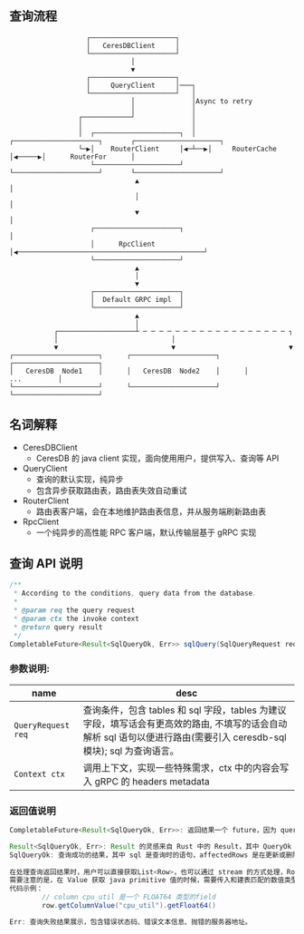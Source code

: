 ## 查询流程

```
                   ┌─────────────────────┐
                   │   CeresDBClient     │
                   └─────────────────────┘
                              │
                              ▼
                   ┌─────────────────────┐
                   │     QueryClient     │───┐
                   └─────────────────────┘   │
                              │              │Async to retry
                              │              │
                 ┌────────────┘              │
                 │                           │
                 │  ┌─────────────────────┐  │   ┌─────────────────────┐       ┌─────────────────────┐
                 └─▶│    RouterClient     │◀─┴──▶│     RouterCache     │◀─────▶│      RouterFor      │
                    └─────────────────────┘      └─────────────────────┘       └─────────────────────┘
                               ▲                                                          │
                               │                                                          │
                               ▼                                                          │
                    ┌─────────────────────┐                                               │
                    │      RpcClient      │◀──────────────────────────────────────────────┘
                    └─────────────────────┘
                               ▲
                               │
                               ▼
                    ┌─────────────────────┐
                    │  Default GRPC impl  │
                    └─────────────────────┘
                               ▲
                               │
           ┌───────────────────┴ ─ ─ ─ ─ ─ ─ ─ ─ ─ ─ ─ ─ ─ ─ ─ ─ ─ ─ ┐
           │                            │
           ▼                            ▼                            ▼
┌─────────────────────┐      ┌─────────────────────┐      ┌─────────────────────┐
│   CeresDB  Node1    │      │   CeresDB  Node2    │      │         ...         │
└─────────────────────┘      └─────────────────────┘      └─────────────────────┘
```

## 名词解释
- CeresDBClient
  - CeresDB 的 java client 实现，面向使用用户，提供写入、查询等 API
- QueryClient
  - 查询的默认实现，纯异步
  - 包含异步获取路由表，路由表失效自动重试
- RouterClient
  - 路由表客户端，会在本地维护路由表信息，并从服务端刷新路由表
- RpcClient
  - 一个纯异步的高性能 RPC 客户端，默认传输层基于 gRPC 实现


## 查询 API 说明

```java
/**
 * According to the conditions, query data from the database.
 *
 * @param req the query request
 * @param ctx the invoke context
 * @return query result
 */
CompletableFuture<Result<SqlQueryOk, Err>> sqlQuery(SqlQueryRequest req, Context ctx);
```

### 参数说明:
| name | desc                                                                                                       |
| --- |------------------------------------------------------------------------------------------------------------|
| `QueryRequest req` | 查询条件，包含 tables 和 sql 字段，tables 为建议字段，填写话会有更高效的路由, 不填写的话会自动解析 sql 语句以便进行路由(需要引入 ceresdb-sql 模块); sql 为查询语言。 |
| `Context ctx` | 调用上下文，实现一些特殊需求，ctx 中的内容会写入 gRPC 的 headers metadata                                                         |

### 返回值说明

```java
CompletableFuture<Result<SqlQueryOk, Err>>: 返回结果一个 future，因为 query 是纯异步 API，整个链路上没有一处是阻塞的。

Result<SqlQueryOk, Err>: Result 的灵感来自 Rust 中的 Result，其中 QueryOk 和 Err 同时只能一个有值。
SqlQueryOk: 查询成功的结果，其中 sql 是查询时的语句，affectedRows 是在更新或删除数据时返回的受影响数据行数，List<Row> 是查询返回的语句，一般来说，一类Sql只会返回 affectedRows 或者 List<Rows>，不会两个值都返回
        
在处理查询返回结果时，用户可以直接获取List<Row>，也可以通过 stream 的方式处理，Row是一个 Value 的集合，是很简单的数据结构。
需要注意的是，在 Value 获取 java primitive 值的时候，需要传入和建表匹配的数值类型方法，否则将会报错。        
代码示例：
        // column cpu_util 是一个 FLOAT64 类型的field
        row.getColumnValue("cpu_util").getFloat64()

Err: 查询失败结果展示，包含错误状态码、错误文本信息、抛错的服务器地址。
```


